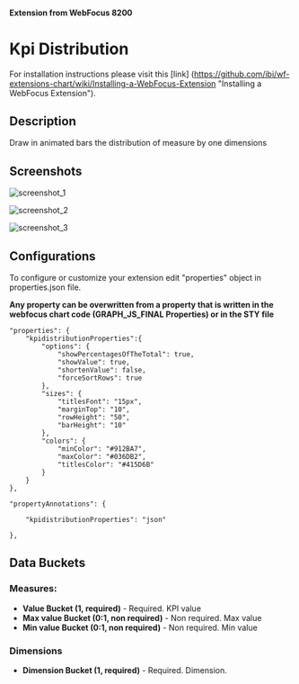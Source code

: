 
#### Extension from WebFocus 8200

# Kpi Distribution

For installation instructions please visit this [link] (https://github.com/ibi/wf-extensions-chart/wiki/Installing-a-WebFocus-Extension "Installing a WebFocus Extension").

## Description

Draw in animated bars the distribution of measure by one dimensions

## Screenshots

![screenshot_1](https://github.com/ibi/wf-extensions-chart/blob/master/com.ibi.kpi_distribution/screenshots/1.png)

![screenshot_2](https://github.com/ibi/wf-extensions-chart/blob/master/com.ibi.kpi_distribution/screenshots/2.png)

![screenshot_3](https://github.com/ibi/wf-extensions-chart/blob/master/com.ibi.kpi_distribution/screenshots/3.png)

## Configurations

To configure or customize your extension edit "properties" object in properties.json file.

**Any property can be overwritten from a property that is written in the webfocus chart code (GRAPH_JS_FINAL Properties) or in the STY file**
	
	"properties": {
		"kpidistributionProperties":{
			"options": {
				"showPercentagesOfTheTotal": true,
				"showValue": true,
				"shortenValue": false,
				"forceSortRows": true
			},
			"sizes": {
				"titlesFont": "15px",
				"marginTop": "10",
				"rowHeight": "50",
				"barHeight": "10"
			},
			"colors": {
				"minColor": "#912BA7",
				"maxColor": "#036DB2",
				"titlesColor": "#415D6B"
			}
		}
	},
	
	"propertyAnnotations": {
	
		"kpidistributionProperties": "json"
		
	},


## Data Buckets

### Measures:
* **Value Bucket (1, required)** - Required. KPI value
* **Max value Bucket (0:1, non required)** - Non required. Max value
* **Min value Bucket (0:1, non required)** - Non required. Min value

### Dimensions
* **Dimension Bucket (1, required)** - Required. Dimension.

